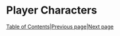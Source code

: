 # Player Characters
[Table of Contents][TC]|[Previous page][N]|[Next page][I]


































[TC]: README.md "Table of Contents"
[I]: Items.md "Items"
[N]: NPCs.md "NPCs"
